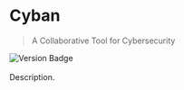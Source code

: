 # Cyban
> A Collaborative Tool for Cybersecurity
<div id="badges" align="left">
  <img src="https://img.shields.io/badge/version-v1.1-blue" alt="Version Badge"/>
</div>
<br>
Description.

